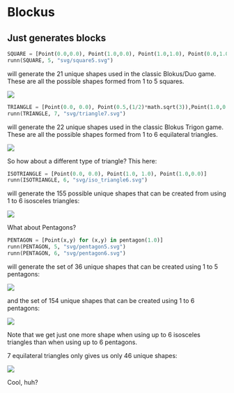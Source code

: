 # Blockus

## Just generates blocks

```python
SQUARE = [Point(0.0,0.0), Point(1.0,0.0), Point(1.0,1.0), Point(0.0,1.0)]    
runn(SQUARE, 5, "svg/square5.svg")
```

will generate the 21 unique shapes used in the classic Blokus/Duo game.  These are all the possible shapes formed from 1 to 5 squares.

<img src="svg/square5.svg">

```python
TRIANGLE = [Point(0.0, 0.0), Point(0.5,(1/2)*math.sqrt(3)),Point(1.0,0.0)]
runn(TRIANGLE, 7, "svg/triangle7.svg")
```

will generate the 22 unique shapes used in the classic Blokus Trigon game.  These are all the possible shapes formed from 1 to 6 equilateral triangles.

<img src="svg/triangle6.svg">


So how about a different type of triangle?
This here: 

```python
ISOTRIANGLE = [Point(0.0, 0.0), Point(1.0, 1.0), Point(1.0,0.0)]
runn(ISOTRIANGLE, 6, "svg/iso_triangle6.svg")
```

will generate the 155 possible unique shapes that can be created from using 1 to 6 isosceles triangles:

<img src="svg/iso_triangle6.svg">

What about Pentagons?  
```python
PENTAGON = [Point(x,y) for (x,y) in pentagon(1.0)]
runn(PENTAGON, 5, "svg/pentagon5.svg")
runn(PENTAGON, 6, "svg/pentagon6.svg")
```
will generate the set of 36 unique shapes that can be created using 1 to 5 pentagons:

<img src="svg/pentagon5.svg">

and the set of 154 unique shapes that can be created using 1 to 6 pentagons:

<img src="svg/pentagon6.svg">

Note that we get just one more shape when using up to 6 isosceles triangles than when using up to 6 pentagons.

7 equilateral triangles only gives us only 46 unique shapes:

<img src="svg/triangle7.svg">

Cool, huh?
